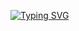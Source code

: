 <a href="https://git.io/typing-svg"><img src="https://readme-typing-svg.demolab.com?font=Fira+Code&pause=1000&color=2F81F7&multiline=true&width=435&lines=Hello+there%2C+I+am+Caroline%F0%9F%91%8B" alt="Typing SVG" /></a>

